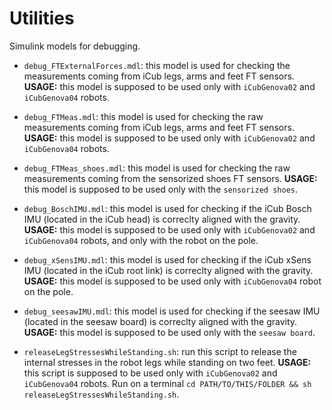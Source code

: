 # Utilities

Simulink models for debugging. 

- `debug_FTExternalForces.mdl`:  this model is used for checking the measurements coming from iCub legs, arms and feet FT sensors. **USAGE:** this model is supposed to be used only with `iCubGenova02` and `iCubGenova04` robots. 

- `debug_FTMeas.mdl`: this model is used for checking the raw measurements coming from iCub legs, arms and feet FT sensors. **USAGE:** this model is supposed to be used only with `iCubGenova02` and `iCubGenova04` robots. 

- `debug_FTMeas_shoes.mdl`: this model is used for checking the raw measurements coming from the sensorized shoes FT sensors. **USAGE:** this model is supposed to be used only with the `sensorized shoes`. 

- `debug_BoschIMU.mdl`: this model is used for checking if the iCub Bosch IMU (located in the iCub head) is correclty aligned with the gravity. **USAGE:** this model is supposed to be used only with `iCubGenova02` and `iCubGenova04` robots, and only with the robot on the pole.

- `debug_xSensIMU.mdl`: this model is used for checking if the iCub xSens IMU (located in the iCub root link) is correclty aligned with the gravity. **USAGE:** this model is supposed to be used only with `iCubGenova04` robot on the pole.

- `debug_seesawIMU.mdl`: this model is used for checking if the seesaw IMU (located in the seesaw board) is correclty aligned with the gravity. **USAGE:** this model is supposed to be used only with the `seesaw board`.

- `releaseLegStressesWhileStanding.sh`: run this script to release the internal stresses in the robot legs while standing on two feet. **USAGE:** this script is supposed to be used only with `iCubGenova02` and `iCubGenova04` robots. Run on a terminal `cd PATH/TO/THIS/FOLDER && sh releaseLegStressesWhileStanding.sh`.
